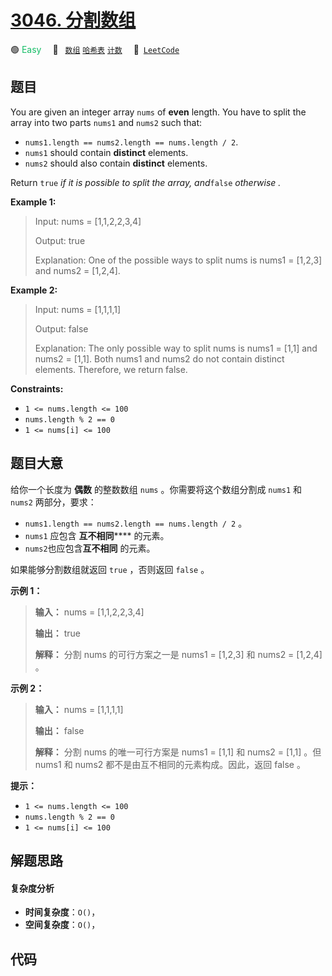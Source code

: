 # [3046. 分割数组](https://leetcode.com/problems/split-the-array)

🟢 <font color=#15bd66>Easy</font>&emsp; 🔖&ensp; [`数组`](/leetcode-js/outline/tag/array.md) [`哈希表`](/leetcode-js/outline/tag/hash-table.md) [`计数`](/leetcode-js/outline/tag/counting.md)&emsp; 🔗&ensp;[`LeetCode`](https://leetcode.com/problems/split-the-array)

## 题目

You are given an integer array `nums` of **even** length. You have to split
the array into two parts `nums1` and `nums2` such that:

  * `nums1.length == nums2.length == nums.length / 2`.
  * `nums1` should contain **distinct** elements.
  * `nums2` should also contain **distinct** elements.

Return `true` _if it is possible to split the array, and_`false` _otherwise_
_._



**Example 1:**

> Input: nums = [1,1,2,2,3,4]
> 
> Output: true
> 
> Explanation: One of the possible ways to split nums is nums1 = [1,2,3] and nums2 = [1,2,4].

**Example 2:**

> Input: nums = [1,1,1,1]
> 
> Output: false
> 
> Explanation: The only possible way to split nums is nums1 = [1,1] and nums2 = [1,1]. Both nums1 and nums2 do not contain distinct elements. Therefore, we return false.

**Constraints:**

  * `1 <= nums.length <= 100`
  * `nums.length % 2 == 0 `
  * `1 <= nums[i] <= 100`


## 题目大意

给你一个长度为 **偶数** 的整数数组 `nums` 。你需要将这个数组分割成 `nums1` 和 `nums2` 两部分，要求：

  * `nums1.length == nums2.length == nums.length / 2` 。
  * `nums1` 应包含 **互不相同****** 的元素。
  * `nums2`也应包含**互不相同** 的元素。

如果能够分割数组就返回 `true` ，否则返回 `false` 。



**示例 1：**

> 
> 
> 
> 
> 
> **输入：** nums = [1,1,2,2,3,4]
> 
> **输出：** true
> 
> **解释：** 分割 nums 的可行方案之一是 nums1 = [1,2,3] 和 nums2 = [1,2,4] 。
> 
> 

**示例 2：**

> 
> 
> 
> 
> 
> **输入：** nums = [1,1,1,1]
> 
> **输出：** false
> 
> **解释：** 分割 nums 的唯一可行方案是 nums1 = [1,1] 和 nums2 = [1,1] 。但 nums1 和 nums2 都不是由互不相同的元素构成。因此，返回 false 。
> 
> 



**提示：**

  * `1 <= nums.length <= 100`
  * `nums.length % 2 == 0`
  * `1 <= nums[i] <= 100`


## 解题思路

#### 复杂度分析

- **时间复杂度**：`O()`，
- **空间复杂度**：`O()`，

## 代码

```javascript

```